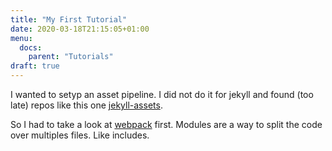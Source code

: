 ```yaml
---
title: "My First Tutorial"
date: 2020-03-18T21:15:05+01:00
menu:
  docs:
    parent: "Tutorials"
draft: true
---
```


I wanted to setyp an asset pipeline. I did not do it for jekyll and found (too late) repos like this one [jekyll-assets](https://github.com/envygeeks/jekyll-assets).

So I had to take a look at [webpack](https://webpack.js.org) first.
Modules are a way to split the code over multiples files. Like includes.
